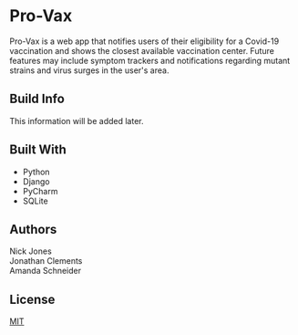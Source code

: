 # Pro-Vax

Pro-Vax is a web app that notifies users of their eligibility for a Covid-19 vaccination and shows the closest available vaccination center. Future features may include symptom trackers and notifications regarding mutant strains and virus surges in the user's area.


## Build Info
This information will be added later.

## Built With
- Python
- Django
- PyCharm
- SQLite


## Authors
Nick Jones  
Jonathan Clements  
Amanda Schneider  



## License
[MIT](https://choosealicense.com/licenses/mit/)
